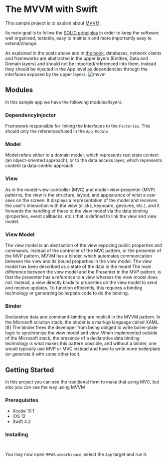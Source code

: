 # The MVVM with Swift

This sample project is to explain about [MVVM](https://en.wikipedia.org/wiki/Model%E2%80%93view%E2%80%93viewmodel).

Its main goal is to follow the [SOLID principles](https://en.wikipedia.org/wiki/SOLID) in order to keep the software well organised, testable, easy to maintain and more importantly easy to extend/change.

As explained in the posts above and in [the book](https://www.amazon.com/Clean-Architecture-Craftsmans-Software-Structure/dp/0134494164), databases, network clients and frameworks are abstracted in the upper layers (Entities, Data and Domain layers) and should not be imported/referenced into them, instead they should be injected in the App level as dependencies through the interfaces exposed by the upper layers.
![mvvm](https://user-images.githubusercontent.com/32227073/56474411-c6ae0c80-644f-11e9-9475-64805372e569.jpg)

## Modules

In this sample app we have the following modules/layers:

### DependencyInjector
		
Framework responsible for linking the Interfaces to the `Factories`. This should only the referenced/used in the `App Module`.

### Model

Model refers either to a domain model, which represents real state content (an object-oriented approach), or to the data access layer, which represents content (a data-centric approach

### View

As in the model-view-controller (MVC) and model-view-presenter (MVP) patterns, the view is the structure, layout, and appearance of what a user sees on the screen. It displays a representation of the model and receives the user's interaction with the view (clicks, keyboard, gestures, etc.), and it forwards the handling of these to the view model via the data binding (properties, event callbacks, etc.) that is defined to link the view and view model.
### View Model

The view model is an abstraction of the view exposing public properties and commands. Instead of the controller of the MVC pattern, or the presenter of the MVP pattern, MVVM has a binder, which automates communication between the view and its bound properties in the view model. The view model has been described as a state of the data in the model
The main difference between the view model and the Presenter in the MVP pattern, is that the presenter has a reference to a view whereas the view model does not. Instead, a view directly binds to properties on the view model to send and receive updates. To function efficiently, this requires a binding technology or generating boilerplate code to do the binding.

### Binder
Declarative data and command-binding are implicit in the MVVM pattern. In the Microsoft solution stack, the binder is a markup language called XAML.[8] The binder frees the developer from being obliged to write boiler-plate logic to synchronize the view model and view. When implemented outside of the Microsoft stack, the presence of a declarative data binding technology is what makes this pattern possible, and without a binder, one would typically use MVP or MVC instead and have to write more boilerplate (or generate it with some other tool).

## Getting Started
In this project you can see the traditional form to make that using MVC, but also you can see the way using MVVM

### Prerequisites
- Xcode 10.1
- iOS 12
- Swift 4.2

### Installing


```

```



```

```

You may now open `MVVM.xcworkspace`, select the `App` target and run it.
